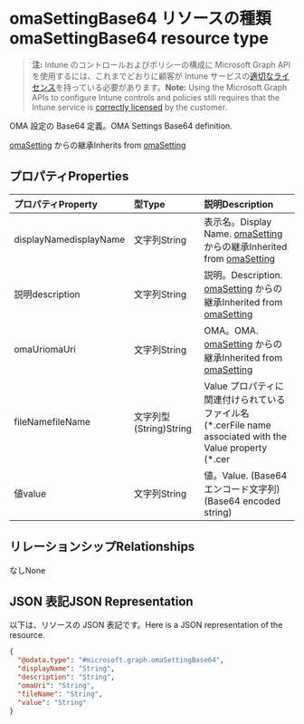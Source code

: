# <a name="omasettingbase64-resource-type"></a><span data-ttu-id="48538-101">omaSettingBase64 リソースの種類</span><span class="sxs-lookup"><span data-stu-id="48538-101">omaSettingBase64 resource type</span></span>

> <span data-ttu-id="48538-102">**注:** Intune のコントロールおよびポリシーの構成に Microsoft Graph API を使用するには、これまでどおりに顧客が Intune サービスの[適切なライセンス](https://go.microsoft.com/fwlink/?linkid=839381)を持っている必要があります。</span><span class="sxs-lookup"><span data-stu-id="48538-102">**Note:** Using the Microsoft Graph APIs to configure Intune controls and policies still requires that the Intune service is [correctly licensed](https://go.microsoft.com/fwlink/?linkid=839381) by the customer.</span></span>

<span data-ttu-id="48538-103">OMA 設定の Base64 定義。</span><span class="sxs-lookup"><span data-stu-id="48538-103">OMA Settings Base64 definition.</span></span>

<span data-ttu-id="48538-104">[omaSetting](../resources/intune_deviceconfig_omasetting.md) からの継承</span><span class="sxs-lookup"><span data-stu-id="48538-104">Inherits from [omaSetting](../resources/intune_deviceconfig_omasetting.md)</span></span>

## <a name="properties"></a><span data-ttu-id="48538-105">プロパティ</span><span class="sxs-lookup"><span data-stu-id="48538-105">Properties</span></span>
|<span data-ttu-id="48538-106">プロパティ</span><span class="sxs-lookup"><span data-stu-id="48538-106">Property</span></span>|<span data-ttu-id="48538-107">型</span><span class="sxs-lookup"><span data-stu-id="48538-107">Type</span></span>|<span data-ttu-id="48538-108">説明</span><span class="sxs-lookup"><span data-stu-id="48538-108">Description</span></span>|
|:---|:---|:---|
|<span data-ttu-id="48538-109">displayName</span><span class="sxs-lookup"><span data-stu-id="48538-109">displayName</span></span>|<span data-ttu-id="48538-110">文字列</span><span class="sxs-lookup"><span data-stu-id="48538-110">String</span></span>|<span data-ttu-id="48538-111">表示名。</span><span class="sxs-lookup"><span data-stu-id="48538-111">Display Name.</span></span> <span data-ttu-id="48538-112">[omaSetting](../resources/intune_deviceconfig_omasetting.md) からの継承</span><span class="sxs-lookup"><span data-stu-id="48538-112">Inherited from [omaSetting](../resources/intune_deviceconfig_omasetting.md)</span></span>|
|<span data-ttu-id="48538-113">説明</span><span class="sxs-lookup"><span data-stu-id="48538-113">description</span></span>|<span data-ttu-id="48538-114">文字列</span><span class="sxs-lookup"><span data-stu-id="48538-114">String</span></span>|<span data-ttu-id="48538-115">説明。</span><span class="sxs-lookup"><span data-stu-id="48538-115">Description.</span></span> <span data-ttu-id="48538-116">[omaSetting](../resources/intune_deviceconfig_omasetting.md) からの継承</span><span class="sxs-lookup"><span data-stu-id="48538-116">Inherited from [omaSetting](../resources/intune_deviceconfig_omasetting.md)</span></span>|
|<span data-ttu-id="48538-117">omaUri</span><span class="sxs-lookup"><span data-stu-id="48538-117">omaUri</span></span>|<span data-ttu-id="48538-118">文字列</span><span class="sxs-lookup"><span data-stu-id="48538-118">String</span></span>|<span data-ttu-id="48538-119">OMA。</span><span class="sxs-lookup"><span data-stu-id="48538-119">OMA.</span></span> <span data-ttu-id="48538-120">[omaSetting](../resources/intune_deviceconfig_omasetting.md) からの継承</span><span class="sxs-lookup"><span data-stu-id="48538-120">Inherited from [omaSetting](../resources/intune_deviceconfig_omasetting.md)</span></span>|
|<span data-ttu-id="48538-121">fileName</span><span class="sxs-lookup"><span data-stu-id="48538-121">fileName</span></span>|<span data-ttu-id="48538-122">文字列型 (String)</span><span class="sxs-lookup"><span data-stu-id="48538-122">String</span></span>|<span data-ttu-id="48538-123">Value プロパティに関連付けられているファイル名 (\*.cer</span><span class="sxs-lookup"><span data-stu-id="48538-123">File name associated with the Value property (\*.cer</span></span> | <span data-ttu-id="48538-124">.crt</span><span class="sxs-lookup"><span data-stu-id="48538-124">.crt</span></span> | <span data-ttu-id="48538-125">P7B</span><span class="sxs-lookup"><span data-stu-id="48538-125">\*.p7b</span></span> | <span data-ttu-id="48538-126">\*.bin).</span><span class="sxs-lookup"><span data-stu-id="48538-126">Bin</span></span>|
|<span data-ttu-id="48538-127">値</span><span class="sxs-lookup"><span data-stu-id="48538-127">value</span></span>|<span data-ttu-id="48538-128">文字列</span><span class="sxs-lookup"><span data-stu-id="48538-128">String</span></span>|<span data-ttu-id="48538-129">値。</span><span class="sxs-lookup"><span data-stu-id="48538-129">Value.</span></span> <span data-ttu-id="48538-130">(Base64 エンコード文字列)</span><span class="sxs-lookup"><span data-stu-id="48538-130">(Base64 encoded string)</span></span>|

## <a name="relationships"></a><span data-ttu-id="48538-131">リレーションシップ</span><span class="sxs-lookup"><span data-stu-id="48538-131">Relationships</span></span>
<span data-ttu-id="48538-132">なし</span><span class="sxs-lookup"><span data-stu-id="48538-132">None</span></span>
## <a name="json-representation"></a><span data-ttu-id="48538-133">JSON 表記</span><span class="sxs-lookup"><span data-stu-id="48538-133">JSON Representation</span></span>
<span data-ttu-id="48538-134">以下は、リソースの JSON 表記です。</span><span class="sxs-lookup"><span data-stu-id="48538-134">Here is a JSON representation of the resource.</span></span>
<!--{
  "blockType": "resource",
  "@odata.type": "microsoft.graph.omaSettingBase64"
}-->
``` json
{
  "@odata.type": "#microsoft.graph.omaSettingBase64",
  "displayName": "String",
  "description": "String",
  "omaUri": "String",
  "fileName": "String",
  "value": "String"
}
```








